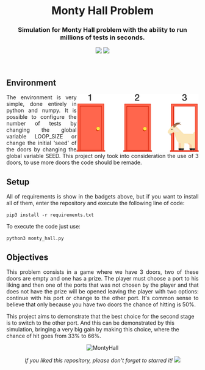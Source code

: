 <h1 align="center">Monty Hall Problem</h1>
<h3 align="center">Simulation for Monty Hall problem with the ability to run millions of tests in seconds.</h3>

<p align="center"> 
  <img src="https://img.shields.io/badge/Numpy-v1.18.2-blue"/>
  <img src="https://img.shields.io/badge/Tqdm-v4.42.1-blue"/>
</p>
<br/>

## Environment
<p align="justify"> 
  <img src="media/montyhall.png" alt="MontyHall" align="right" width="320">
  <a>The environment is very simple, done entirely in python and numpy. It is possible to configure the number of tests by changing the global variable LOOP_SIZE or change the initial 'seed' of the doors by changing the global variable SEED. This project only took into consideration the use of 3 doors, to use more doors the code should be remade.</a>
</p>
  

## Setup
<p align="justify"> 
 <a>All of requirements is show in the badgets above, but if you want to install all of them, enter the repository and execute the following line of code:</a>
</p>

```shell
pip3 install -r requirements.txt
```

<p align="justify"> 
 <a>To execute the code just use:</a>
</p>

```shell
python3 monty_hall.py
```

## Objectives
<p align="justify"> 
  This problem consists in a game where we have 3 doors, two of these doors are empty and one has a prize. The player must choose a port to his liking and then one of the ports that was not chosen by the player and that does not have the prize will be opened leaving the player with two options: continue with his port or change to the other port. It's common sense to believe that only because you have two doors the chance of hitting is 50%.

This project aims to demonstrate that the best choice for the second stage is to switch to the other port. And this can be demonstrated by this simulation, bringing a very big gain by making this choice, where the chance of hit goes from 33% to 66%.
</p>

<p align="center"> 
  <img src="media/montyhall.gif" alt="MontyHall"/>
</p>  

<p align="center"> 
  <i>If you liked this repository, please don't forget to starred it!</i>
  <img src="https://img.shields.io/github/stars/victorkich/Monty-Hall-Problem?style=social"/>
</p>
